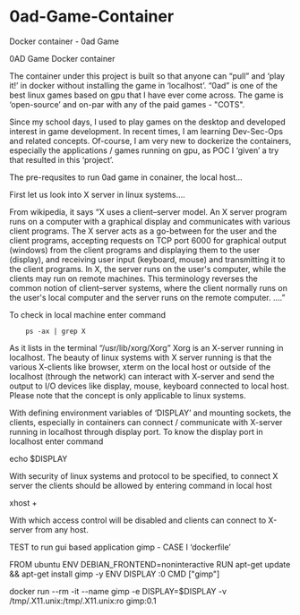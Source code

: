 # 0ad-Game-Container
Docker container - 0ad Game 
 
0AD Game Docker container

The container under this project is built  so that anyone can “pull” and ‘play it!’ in docker without installing the game in ‘localhost’. “0ad”  is one of the best linux games based on gpu that I have ever come across.  The game is ‘open-source’ and on-par with any of the paid games - "COTS".

Since my school days, I used to play games on the desktop and developed interest in game development. In recent times, I am learning Dev-Sec-Ops and related concepts. Of-course, I am very new to dockerize the containers, especially the applications / games running on gpu, as POC I ‘given’ a try that resulted in this ‘project’.

The pre-requsites to run 0ad game in conainer, the local host... 

First let us look into X server in linux systems….

From wikipedia, it says “X uses a client–server model. An X server program runs on a computer with a graphical display and communicates with various client programs. The X server acts as a go-between for the user and the client programs, accepting requests on TCP port 6000 for graphical output (windows) from the client programs and displaying them to the user (display), and receiving user input (keyboard, mouse) and transmitting it to the client programs.
In X, the server runs on the user's computer, while the clients may run on remote machines. This terminology reverses the common notion of client–server systems, where the client normally runs on the user's local computer and the server runs on the remote computer.  ….”
 
To check in local machine enter command 

		ps -ax | grep X
  
As it lists in the terminal “/usr/lib/xorg/Xorg”  Xorg is an X-server running in localhost. The beauty of linux systems with X server running is that the various X-clients  like browser, xterm on the local host or outside of the localhost (through the network) can interact with X-server and send the output to I/O devices like display, mouse, keyboard connected to local host. Please note that the concept is only applicable to linux systems.
 
With defining environment variables of ‘DISPLAY’ and mounting sockets, the clients, especially in containers can connect / communicate with X-server running in localhost through display port. To know the display port in localhost enter command

  echo $DISPLAY 

With security of linux systems and protocol to be specified, to connect X server the clients should be allowed by entering command in local host

  xhost + 

With which access control will be disabled and clients can connect to X-server from any host.

TEST to run gui based application gimp - CASE  I ‘dockerfile’

  FROM ubuntu
  ENV DEBIAN_FRONTEND=noninteractive
  RUN apt-get update && apt-get install gimp -y
  ENV DISPLAY :0
  CMD ["gimp"]


docker run --rm -it --name gimp -e DISPLAY=$DISPLAY -v /tmp/.X11.unix:/tmp/.X11.unix:ro gimp:0.1
